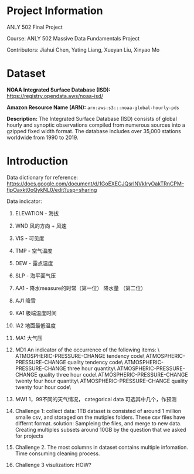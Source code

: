 # **Project Information**

ANLY 502 Final Project

Course: ANLY 502 Massive Data Fundamentals Project 

Contributors: Jiahui Chen, Yating Liang, Xueyan Liu, Xinyao Mo


# **Dataset**

**NOAA Integrated Surface Database (ISD):** https://registry.opendata.aws/noaa-isd/ 

**Amazon Resource Name (ARN):** `arn:aws:s3:::noaa-global-hourly-pds` 

**Description:** The Integrated Surface Database (ISD) consists of global hourly and synoptic observations compiled from numerous sources into a gzipped fixed width format. The database includes over 35,000 stations worldwide from 1990 to 2019.


# **Introduction**


Data dictionary for reference:
https://docs.google.com/document/d/1GoEXECJQsrINVkIryOakTRnCPM-fipOaxkt0oQykNL0/edit?usp=sharing


Data indicator: 
  1. ELEVATION - 海拔
  2. WND 风的方向 + 风速
  3. VIS - 可见度
  4. TMP - 空气温度
  5. DEW - 露点温度
  6. SLP - 海平面气压
  7. AA1 - 降水measure的时常（第一位）   降水量 （第二位）
  8. AJ1 降雪
  9. KA1 极端温度时间
  10. IA2 地面最低温度
  11. MA1 大气压
  12. MD1 An indicator of the occurrence of the following items:  \\
        ATMOSPHERIC-PRESSURE-CHANGE tendency code\\
        ATMOSPHERIC-PRESSURE-CHANGE quality tendency code\\
        ATMOSPHERIC-PRESSURE-CHANGE three hour quantity\\
        ATMOSPHERIC-PRESSURE-CHANGE quality three hour code\\
        ATMOSPHERIC-PRESSURE-CHANGE twenty four hour quantity\\
        ATMOSPHERIC-PRESSURE-CHANGE quality twenty four hour code\\
        
  13. MW1 1，99不同的天气情况， categorical data 可选其中几个，作预测
  
  
  1. Challenge 1: collect data: 1TB dataset is consisted of around 1 million smalle csv, and storaged on the mutiples folders. These csv files have differnt format. solution: Sampleing the files, and merge to new data. Creating multiples subsets around 10GB by the question that we asked for projects
  
  2. Challenge 2. The most columns in dataset contains multiple infomation. Time consuming cleaning process.
  
  3. Challenge 3 visulization: HOW?
   
   
  
  
  
